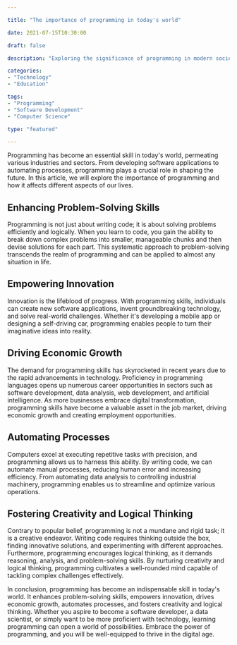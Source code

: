 ```yaml
---

title: "The importance of programming in today's world"

date: 2021-07-15T10:30:00

draft: false

description: "Exploring the significance of programming in modern society and its impact on various industries."

categories:
- "Technology"
- "Education"

tags:
- "Programming"
- "Software Development"
- "Computer Science"

type: "featured"

---
```


Programming has become an essential skill in today's world, permeating various industries and sectors. From developing software applications to automating processes, programming plays a crucial role in shaping the future. In this article, we will explore the importance of programming and how it affects different aspects of our lives.

## Enhancing Problem-Solving Skills

Programming is not just about writing code; it is about solving problems efficiently and logically. When you learn to code, you gain the ability to break down complex problems into smaller, manageable chunks and then devise solutions for each part. This systematic approach to problem-solving transcends the realm of programming and can be applied to almost any situation in life.

## Empowering Innovation

Innovation is the lifeblood of progress. With programming skills, individuals can create new software applications, invent groundbreaking technology, and solve real-world challenges. Whether it's developing a mobile app or designing a self-driving car, programming enables people to turn their imaginative ideas into reality.

## Driving Economic Growth

The demand for programming skills has skyrocketed in recent years due to the rapid advancements in technology. Proficiency in programming languages opens up numerous career opportunities in sectors such as software development, data analysis, web development, and artificial intelligence. As more businesses embrace digital transformation, programming skills have become a valuable asset in the job market, driving economic growth and creating employment opportunities.

## Automating Processes

Computers excel at executing repetitive tasks with precision, and programming allows us to harness this ability. By writing code, we can automate manual processes, reducing human error and increasing efficiency. From automating data analysis to controlling industrial machinery, programming enables us to streamline and optimize various operations.

## Fostering Creativity and Logical Thinking

Contrary to popular belief, programming is not a mundane and rigid task; it is a creative endeavor. Writing code requires thinking outside the box, finding innovative solutions, and experimenting with different approaches. Furthermore, programming encourages logical thinking, as it demands reasoning, analysis, and problem-solving skills. By nurturing creativity and logical thinking, programming cultivates a well-rounded mind capable of tackling complex challenges effectively.

In conclusion, programming has become an indispensable skill in today's world. It enhances problem-solving skills, empowers innovation, drives economic growth, automates processes, and fosters creativity and logical thinking. Whether you aspire to become a software developer, a data scientist, or simply want to be more proficient with technology, learning programming can open a world of possibilities. Embrace the power of programming, and you will be well-equipped to thrive in the digital age.
